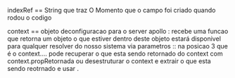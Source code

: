 

indexRef == String que traz O Momento que o campo foi criado quando rodou o codigo

context == objeto deconfiguracao para o server apollo : recebe uma funcao que retorna um objeto 
o que estiver dentro deste objeto estará disponivel para qualquer resolver do nosso sistema via parametros :: na posicao 3 que é o context.... pode recuperar o que esta sendo retornado do context com context.propRetornada ou desestruturar o context e extrair o que esta sendo reotrnado e usar .